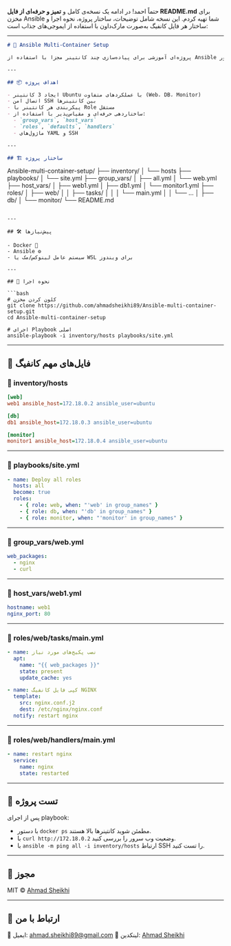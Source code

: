 حتماً احمد! در ادامه یک نسخه‌ی کامل و **تمیز و حرفه‌ای از فایل README.md** برای مخزن Ansible شما تهیه کردم. این نسخه شامل توضیحات، ساختار پروژه، نحوه اجرا و ساختار هر فایل کانفیگ به‌صورت مارک‌داون با استفاده از ایموجی‌های جذاب است:

---

```markdown
# 🚀 Ansible Multi-Container Setup

پروژه‌ای آموزشی برای پیاده‌سازی چند کانتینر مجزا با استفاده از Ansible و معماری نقش‌محور (Role-based)، مناسب برای دانشجویان و علاقه‌مندان به حوزه‌ی DevOps و IT.

---

## 📦 اهداف پروژه

- ایجاد 3 کانتینر Ubuntu با عملکردهای متفاوت (Web، DB، Monitor)
- اتصال امن SSH بین کانتینرها
- پیکربندی هر کانتینر با Role مستقل
- ساختاردهی حرفه‌ای و مقیاس‌پذیر با استفاده از:
  - `group_vars`, `host_vars`
  - `roles`, `defaults`, `handlers`
  - ماژول‌های YAML و SSH

---

## 🏗️ ساختار پروژه

```

Ansible-multi-container-setup/
├── inventory/
│   └── hosts
├── playbooks/
│   └── site.yml
├── group\_vars/
│   ├── all.yml
│   └── web.yml
├── host\_vars/
│   ├── web1.yml
│   ├── db1.yml
│   └── monitor1.yml
├── roles/
│   ├── web/
│   │   ├── tasks/
│   │   │   └── main.yml
│   │   └── ...
│   ├── db/
│   └── monitor/
└── README.md

````

---

## 🛠️ پیش‌نیازها

- Docker 🐳
- Ansible ⚙️
- سیستم عامل لینوکس/مک یا WSL برای ویندوز

---

## 🚦 نحوه اجرا

```bash
# کلون کردن مخزن
git clone https://github.com/ahmadsheikhi89/Ansible-multi-container-setup.git
cd Ansible-multi-container-setup

# اجرای Playbook اصلی
ansible-playbook -i inventory/hosts playbooks/site.yml
````

---

## 📁 فایل‌های مهم کانفیگ

### 📌 inventory/hosts

```ini
[web]
web1 ansible_host=172.18.0.2 ansible_user=ubuntu

[db]
db1 ansible_host=172.18.0.3 ansible_user=ubuntu

[monitor]
monitor1 ansible_host=172.18.0.4 ansible_user=ubuntu
```

---

### 📌 playbooks/site.yml

```yaml
- name: Deploy all roles
  hosts: all
  become: true
  roles:
    - { role: web, when: "'web' in group_names" }
    - { role: db, when: "'db' in group_names" }
    - { role: monitor, when: "'monitor' in group_names" }
```

---

### 📌 group\_vars/web.yml

```yaml
web_packages:
  - nginx
  - curl
```

---

### 📌 host\_vars/web1.yml

```yaml
hostname: web1
nginx_port: 80
```

---

### 📌 roles/web/tasks/main.yml

```yaml
- name: نصب پکیج‌های مورد نیاز
  apt:
    name: "{{ web_packages }}"
    state: present
    update_cache: yes

- name: کپی فایل کانفیگ NGINX
  template:
    src: nginx.conf.j2
    dest: /etc/nginx/nginx.conf
  notify: restart nginx
```

---

### 📌 roles/web/handlers/main.yml

```yaml
- name: restart nginx
  service:
    name: nginx
    state: restarted
```

---

## 🧪 تست پروژه

پس از اجرای playbook:

* با دستور `docker ps` مطمئن شوید کانتینرها بالا هستند.
* با `curl http://172.18.0.2` وضعیت وب سرور را بررسی کنید.
* با `ansible -m ping all -i inventory/hosts` ارتباط SSH را تست کنید.

---

## 📜 مجوز

MIT © [Ahmad Sheikhi](https://github.com/ahmadsheikhi89)

---

## 💬 ارتباط با من

📧 ایمیل: [ahmad.sheikhi89@gmail.com](mailto:ahmad.sheikhi89@gmail.com)
🔗 لینکدین: [Ahmad Sheikhi](https://www.linkedin.com/in/ahmad-sheikhi)

```
